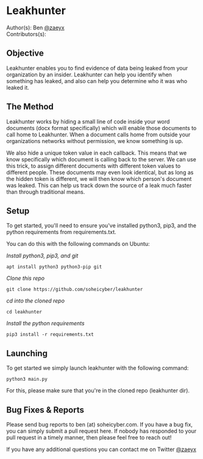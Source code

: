 Leakhunter
==========

Author(s): Ben [@zaeyx](https://twitter.com/zaeyx)  
Contributors(s):  

Objective
---------

Leakhunter enables you to find evidence of data being leaked from your organization by an insider.  Leakhunter can help you identify when something has leaked, and also can help you determine who it was who leaked it.

The Method
----------

Leakhunter works by hiding a small line of code inside your word documents (docx format specifically) which will enable those documents to call home to Leakhunter.  When a document calls home from outside your organizations networks without permission, we know something is up.  

We also hide a unique token value in each callback.  This means that we know specifically which document is calling back to the server.  We can use this trick, to assign different documents with different token values to different people.  These documents may even look identical, but as long as the hidden token is different, we will then know which person's document was leaked.  This can help us track down the source of a leak much faster than through traditional means.

Setup
-----

To get started, you'll need to ensure you've installed python3, pip3, and the python requirements from requirements.txt.

You can do this with the following commands on Ubuntu:

*Install python3, pip3, and git*

`apt install python3 python3-pip git`

*Clone this repo*

`git clone https://github.com/soheicyber/leakhunter`

*cd into the cloned repo*

`cd leakhunter`

*Install the python requirements*

`pip3 install -r requirements.txt`

Launching
---------

To get started we simply launch leakhunter with the following command:

`python3 main.py`

For this, please make sure that you're in the cloned repo (leakhunter dir). 

Bug Fixes & Reports
-------------------

Please send bug reports to ben (at) soheicyber.com.  If you have a bug fix, you can simply submit a pull request here.  If nobody has responded to your pull request in a timely manner, then please feel free to reach out!

If you have any additional questions you can contact me on Twitter [@zaeyx](https://twitter.com/zaeyx)

